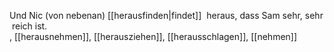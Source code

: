 Und Nic (von nebenan) [[herausfinden|findet]]  heraus, dass Sam sehr, sehr reich ist.  
, [[herausnehmen]], [[herausziehen]], [[herausschlagen]], [[nehmen]]